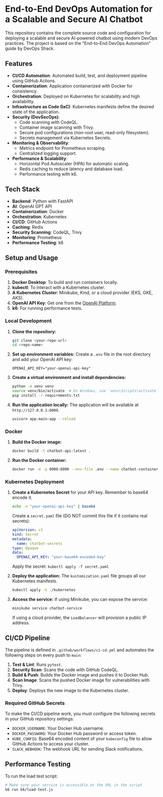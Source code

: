 # End-to-End DevOps Automation for a Scalable and Secure AI Chatbot

This repository contains the complete source code and configuration for deploying a scalable and secure AI-powered chatbot using modern DevOps practices. The project is based on the "End-to-End DevOps Automation" guide by DevOps Shack.

## Features
- **CI/CD Automation**: Automated build, test, and deployment pipeline using GitHub Actions.
- **Containerization**: Application containerized with Docker for consistency.
- **Orchestration**: Deployed on Kubernetes for scalability and high availability.
- **Infrastructure as Code (IaC)**: Kubernetes manifests define the desired state of the application.
- **Security (DevSecOps)**:
  - Code scanning with CodeQL.
  - Container image scanning with Trivy.
  - Secure pod configurations (non-root user, read-only filesystem).
  - Secrets management via Kubernetes Secrets.
- **Monitoring & Observability**:
  - Metrics endpoint for Prometheus scraping.
  - Centralized logging support.
- **Performance & Scalability**:
  - Horizontal Pod Autoscaler (HPA) for automatic scaling.
  - Redis caching to reduce latency and database load.
  - Performance testing with k6.

## Tech Stack
- **Backend**: Python with FastAPI
- **AI**: OpenAI GPT API
- **Containerization**: Docker
- **Orchestration**: Kubernetes
- **CI/CD**: GitHub Actions
- **Caching**: Redis
- **Security Scanning**: CodeQL, Trivy
- **Monitoring**: Prometheus
- **Performance Testing**: k6

## Setup and Usage

### Prerequisites
1.  **Docker Desktop**: To build and run containers locally.
2.  **kubectl**: To interact with a Kubernetes cluster.
3.  **A Kubernetes Cluster**: Minikube, Kind, or a cloud provider (EKS, GKE, AKS).
4.  **OpenAI API Key**: Get one from the [OpenAI Platform](https://platform.openai.com/).
5.  **k6**: For running performance tests.

### Local Development
1.  **Clone the repository:**
    ```bash
    git clone <your-repo-url>
    cd <repo-name>
    ```

2.  **Set up environment variables:**
    Create a `.env` file in the root directory and add your OpenAI API key:
    ```
    OPENAI_API_KEY="your-openai-api-key"
    ```

3.  **Create a virtual environment and install dependencies:**
    ```bash
    python -m venv venv
    source venv/bin/activate  # On Windows, use `venv\Scripts\activate`
    pip install -r requirements.txt
    ```

4.  **Run the application locally:**
    The application will be available at `http://127.0.0.1:8000`.
    ```bash
    uvicorn app.main:app --reload
    ```

### Docker
1.  **Build the Docker image:**
    ```bash
    docker build -t chatbot-api:latest .
    ```

2.  **Run the Docker container:**
    ```bash
    docker run -d -p 8000:8000 --env-file .env --name chatbot-container chatbot-api:latest
    ```

### Kubernetes Deployment
1.  **Create a Kubernetes Secret** for your API key. Remember to base64 encode it.
    ```bash
    echo -n "your-openai-api-key" | base64
    ```
    Create a `secret.yaml` file (DO NOT commit this file if it contains real secrets):
    ```yaml
    apiVersion: v1
    kind: Secret
    metadata:
      name: chatbot-secrets
    type: Opaque
    data:
      OPENAI_API_KEY: "your-base64-encoded-key"
    ```
    Apply the secret: `kubectl apply -f secret.yaml`

2.  **Deploy the application:**
    The `kustomization.yaml` file groups all our Kubernetes manifests.
    ```bash
    kubectl apply -k ./kubernetes
    ```

3.  **Access the service:**
    If using Minikube, you can expose the service:
    ```bash
    minikube service chatbot-service
    ```
    If using a cloud provider, the `LoadBalancer` will provision a public IP address.

## CI/CD Pipeline
The pipeline is defined in `.github/workflows/ci-cd.yml` and automates the following steps on every push to `main`:
1.  **Test & Lint**: Runs `pytest`.
2.  **Security Scan**: Scans the code with GitHub CodeQL.
3.  **Build & Push**: Builds the Docker image and pushes it to Docker Hub.
4.  **Scan Image**: Scans the pushed Docker image for vulnerabilities with Trivy.
5.  **Deploy**: Deploys the new image to the Kubernetes cluster.

### Required GitHub Secrets
To make the CI/CD pipeline work, you must configure the following secrets in your GitHub repository settings:
- `DOCKER_USERNAME`: Your Docker Hub username.
- `DOCKER_PASSWORD`: Your Docker Hub password or access token.
- `KUBE_CONFIG`: Base64 encoded content of your `kubeconfig` file to allow GitHub Actions to access your cluster.
- `SLACK_WEBHOOK`: The webhook URL for sending Slack notifications.

## Performance Testing
To run the load test script:
```bash
# Make sure your service is accessible at the URL in the script
k6 run k6/load-test.js
